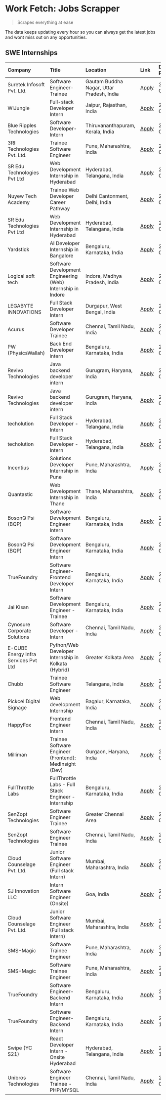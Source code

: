 # Work Fetch: Jobs Scrapper
> Scrapes everything at ease

The data keeps updating every hour so you can always get the latest jobs and wont miss out on any opportunities.

## SWE Internships
<!--START_SECTION:workfetch-->
| Company                              | Title                                                       | Location                                  | Link                                                                                                                                                                                                                                                                                             | Date Posted   |
|:-------------------------------------|:------------------------------------------------------------|:------------------------------------------|:-------------------------------------------------------------------------------------------------------------------------------------------------------------------------------------------------------------------------------------------------------------------------------------------------|:--------------|
| Suretek Infosoft Pvt. Ltd.           | Software Engineer-Trainee                                   | Gautam Buddha Nagar, Uttar Pradesh, India | [Apply](https://in.linkedin.com/jobs/view/software-engineer-trainee-at-suretek-infosoft-pvt-ltd-3916999948?position=3&pageNum=0&refId=HzUOXVRG77EVONjdz2AH%2FQ%3D%3D&trackingId=QfZoICchHL8IVrFbcqGWLg%3D%3D&trk=public_jobs_jserp-result_search-card)                                           | 2024-05-04    |
| WiJungle                             | Full-stack Developer Intern                                 | Jaipur, Rajasthan, India                  | [Apply](https://in.linkedin.com/jobs/view/full-stack-developer-intern-at-wijungle-3912864543?position=5&pageNum=0&refId=HzUOXVRG77EVONjdz2AH%2FQ%3D%3D&trackingId=jtJl9tFpNpKxcWe4Xh5k2Q%3D%3D&trk=public_jobs_jserp-result_search-card)                                                         | 2024-05-01    |
| Blue Ripples Technologies            | Software Developer- Intern                                  | Thiruvananthapuram, Kerala, India         | [Apply](https://in.linkedin.com/jobs/view/software-developer-intern-at-blue-ripples-technologies-3913669644?position=6&pageNum=0&refId=HzUOXVRG77EVONjdz2AH%2FQ%3D%3D&trackingId=QZNxp5A93f%2BZ8QRa9iwRwQ%3D%3D&trk=public_jobs_jserp-result_search-card)                                        | 2024-05-01    |
| 3RI Technologies Pvt. Ltd.           | Trainee Software Engineer                                   | Pune, Maharashtra, India                  | [Apply](https://in.linkedin.com/jobs/view/trainee-software-engineer-at-3ri-technologies-pvt-ltd-3912869178?position=25&pageNum=0&refId=HzUOXVRG77EVONjdz2AH%2FQ%3D%3D&trackingId=gX985Q2DK%2BQaKxjV66%2F%2BXg%3D%3D&trk=public_jobs_jserp-result_search-card)                                    | 2024-05-01    |
| SR Edu Technologies Pvt Ltd          | Web Development Internship in Hyderabad                     | Hyderabad, Telangana, India               | [Apply](https://in.linkedin.com/jobs/view/web-development-internship-in-hyderabad-at-sr-edu-technologies-pvt-ltd-3915582854?position=35&pageNum=0&refId=HzUOXVRG77EVONjdz2AH%2FQ%3D%3D&trackingId=b3x3voeh%2Fr%2FUQZyEZHYZYA%3D%3D&trk=public_jobs_jserp-result_search-card)                     | 2024-05-01    |
| Nuyew Tech Academy                   | Trainee Web Developer Career Pathway                        | Delhi Cantonment, Delhi, India            | [Apply](https://in.linkedin.com/jobs/view/trainee-web-developer-career-pathway-at-nuyew-tech-academy-3913670652?position=44&pageNum=0&refId=HzUOXVRG77EVONjdz2AH%2FQ%3D%3D&trackingId=bhsbhxNp8k0d%2BpZEedsQGg%3D%3D&trk=public_jobs_jserp-result_search-card)                                   | 2024-05-01    |
| SR Edu Technologies Pvt Ltd          | Web Development Internship in Hyderabad                     | Hyderabad, Telangana, India               | [Apply](https://in.linkedin.com/jobs/view/web-development-internship-in-hyderabad-at-sr-edu-technologies-pvt-ltd-3915582854?position=10&pageNum=2&refId=6V%2BWGQzOEGGW255dKOJeJA%3D%3D&trackingId=7Sm9uxY9diXOvlX7Xqg9wQ%3D%3D&trk=public_jobs_jserp-result_search-card)                         | 2024-05-01    |
| Yardstick                            | AI Developer Internship in Bangalore                        | Bengaluru, Karnataka, India               | [Apply](https://in.linkedin.com/jobs/view/ai-developer-internship-in-bangalore-at-yardstick-3912040150?position=24&pageNum=0&refId=HzUOXVRG77EVONjdz2AH%2FQ%3D%3D&trackingId=j03Ql3ym6dZYuIiVccQvPA%3D%3D&trk=public_jobs_jserp-result_search-card)                                              | 2024-04-26    |
| Logical soft tech                    | Software Development Engineering (Web) Internship in Indore | Indore, Madhya Pradesh, India             | [Apply](https://in.linkedin.com/jobs/view/software-development-engineering-web-internship-in-indore-at-logical-soft-tech-3911339813?position=20&pageNum=0&refId=HzUOXVRG77EVONjdz2AH%2FQ%3D%3D&trackingId=4XBYVnainjqrb9uhpt5PWQ%3D%3D&trk=public_jobs_jserp-result_search-card)                 | 2024-04-25    |
| LEGABYTE INNOVATIONS                 | Full Stack Developer Intern                                 | Durgapur, West Bengal, India              | [Apply](https://in.linkedin.com/jobs/view/full-stack-developer-intern-at-legabyte-innovations-3909242720?position=49&pageNum=0&refId=HzUOXVRG77EVONjdz2AH%2FQ%3D%3D&trackingId=4yho1ziKHWC6FkvpSC9c4Q%3D%3D&trk=public_jobs_jserp-result_search-card)                                            | 2024-04-24    |
| Acurus                               | Software Developer Trainee                                  | Chennai, Tamil Nadu, India                | [Apply](https://in.linkedin.com/jobs/view/software-developer-trainee-at-acurus-3907363844?position=16&pageNum=0&refId=HzUOXVRG77EVONjdz2AH%2FQ%3D%3D&trackingId=w7iHWMi70a8iBbtLN3QYSA%3D%3D&trk=public_jobs_jserp-result_search-card)                                                           | 2024-04-23    |
| PW (PhysicsWallah)                   | Back End Developer intern                                   | Bengaluru, Karnataka, India               | [Apply](https://in.linkedin.com/jobs/view/back-end-developer-intern-at-pw-physicswallah-3907293630?position=17&pageNum=0&refId=HzUOXVRG77EVONjdz2AH%2FQ%3D%3D&trackingId=sg1CtEemFHRz73k9gPO6ow%3D%3D&trk=public_jobs_jserp-result_search-card)                                                  | 2024-04-22    |
| Revivo Technologies                  | Java backend developer intern                               | Gurugram, Haryana, India                  | [Apply](https://in.linkedin.com/jobs/view/java-backend-developer-intern-at-revivo-technologies-3906034446?position=30&pageNum=0&refId=HzUOXVRG77EVONjdz2AH%2FQ%3D%3D&trackingId=nDWru0mQKVwPd01VNp138A%3D%3D&trk=public_jobs_jserp-result_search-card)                                           | 2024-04-19    |
| Revivo Technologies                  | Java backend developer intern                               | Gurugram, Haryana, India                  | [Apply](https://in.linkedin.com/jobs/view/java-backend-developer-intern-at-revivo-technologies-3906034446?position=5&pageNum=2&refId=6V%2BWGQzOEGGW255dKOJeJA%3D%3D&trackingId=hkXLIp3g6GPLLcEpvMv62w%3D%3D&trk=public_jobs_jserp-result_search-card)                                            | 2024-04-19    |
| techolution                          | Full Stack Developer - Intern                               | Hyderabad, Telangana, India               | [Apply](https://in.linkedin.com/jobs/view/full-stack-developer-intern-at-techolution-3904814977?position=34&pageNum=0&refId=HzUOXVRG77EVONjdz2AH%2FQ%3D%3D&trackingId=TqH2%2FWmd2D08rr7uo5u%2F8w%3D%3D&trk=public_jobs_jserp-result_search-card)                                                 | 2024-04-18    |
| techolution                          | Full Stack Developer - Intern                               | Hyderabad, Telangana, India               | [Apply](https://in.linkedin.com/jobs/view/full-stack-developer-intern-at-techolution-3904814977?position=9&pageNum=2&refId=6V%2BWGQzOEGGW255dKOJeJA%3D%3D&trackingId=mmpiFVYlYBbOBuNrqrXrhA%3D%3D&trk=public_jobs_jserp-result_search-card)                                                      | 2024-04-18    |
| Incentius                            | Solutions Developer Internship in Pune                      | Pune, Maharashtra, India                  | [Apply](https://in.linkedin.com/jobs/view/solutions-developer-internship-in-pune-at-incentius-3904329499?position=12&pageNum=0&refId=HzUOXVRG77EVONjdz2AH%2FQ%3D%3D&trackingId=8pw9wxWvukXzcXayMYh9Pw%3D%3D&trk=public_jobs_jserp-result_search-card)                                            | 2024-04-17    |
| Quantastic                           | Web Development Internship in Thane                         | Thane, Maharashtra, India                 | [Apply](https://in.linkedin.com/jobs/view/web-development-internship-in-thane-at-quantastic-3888221292?position=55&pageNum=0&refId=HzUOXVRG77EVONjdz2AH%2FQ%3D%3D&trackingId=a3byAcjfZGvweyx53H8wUw%3D%3D&trk=public_jobs_jserp-result_search-card)                                              | 2024-04-08    |
| BosonQ Psi (BQP)                     | Software Development Engineer Intern                        | Bengaluru, Karnataka, India               | [Apply](https://in.linkedin.com/jobs/view/software-development-engineer-intern-at-bosonq-psi-bqp-3888328596?position=27&pageNum=0&refId=HzUOXVRG77EVONjdz2AH%2FQ%3D%3D&trackingId=gaE%2F2Kb5LyjeuW0FegPMAQ%3D%3D&trk=public_jobs_jserp-result_search-card)                                       | 2024-04-06    |
| BosonQ Psi (BQP)                     | Software Development Engineer Intern                        | Bengaluru, Karnataka, India               | [Apply](https://in.linkedin.com/jobs/view/software-development-engineer-intern-at-bosonq-psi-bqp-3888328596?position=2&pageNum=2&refId=6V%2BWGQzOEGGW255dKOJeJA%3D%3D&trackingId=h6%2BUcSW27lmmSWSCHIN3MA%3D%3D&trk=public_jobs_jserp-result_search-card)                                        | 2024-04-06    |
| TrueFoundry                          | Software Engineer- Frontend Developer Intern                | Bengaluru, Karnataka, India               | [Apply](https://in.linkedin.com/jobs/view/software-engineer-frontend-developer-intern-at-truefoundry-3887320206?position=14&pageNum=0&refId=HzUOXVRG77EVONjdz2AH%2FQ%3D%3D&trackingId=U8iizkbIMnGc%2F2K3ij8O1g%3D%3D&trk=public_jobs_jserp-result_search-card)                                   | 2024-04-05    |
| Jai Kisan                            | Software Development Engineer - Trainee                     | Bengaluru, Karnataka, India               | [Apply](https://in.linkedin.com/jobs/view/software-development-engineer-trainee-at-jai-kisan-3913911193?position=8&pageNum=0&refId=HzUOXVRG77EVONjdz2AH%2FQ%3D%3D&trackingId=Vrbectdy82a62WC5pbbtbA%3D%3D&trk=public_jobs_jserp-result_search-card)                                              | 2024-04-04    |
| Cynosure Corporate Solutions         | Software Developer -Intern                                  | Chennai, Tamil Nadu, India                | [Apply](https://in.linkedin.com/jobs/view/software-developer-intern-at-cynosure-corporate-solutions-3884767755?position=19&pageNum=0&refId=HzUOXVRG77EVONjdz2AH%2FQ%3D%3D&trackingId=5YQb2x6%2FKpP6hFcG2Rbg1w%3D%3D&trk=public_jobs_jserp-result_search-card)                                    | 2024-04-04    |
| E-CUBE Energy Infra Services Pvt Ltd | Python/Web Developer Internship in Kolkata (Hybrid)         | Greater Kolkata Area                      | [Apply](https://in.linkedin.com/jobs/view/python-web-developer-internship-in-kolkata-hybrid-at-e-cube-energy-infra-services-pvt-ltd-3882160442?position=7&pageNum=0&refId=HzUOXVRG77EVONjdz2AH%2FQ%3D%3D&trackingId=qH6roF%2FZ3j%2F8Snw4aX%2FHIg%3D%3D&trk=public_jobs_jserp-result_search-card) | 2024-04-02    |
| Chubb                                | Trainee Software Engineer                                   | Telangana, India                          | [Apply](https://in.linkedin.com/jobs/view/trainee-software-engineer-at-chubb-3909641440?position=15&pageNum=0&refId=HzUOXVRG77EVONjdz2AH%2FQ%3D%3D&trackingId=hyX2DFLjy3vGl5SvRnl89g%3D%3D&trk=public_jobs_jserp-result_search-card)                                                             | 2024-03-30    |
| Pickcel Digital Signage              | Web development Internship                                  | Bagalur, Karnataka, India                 | [Apply](https://in.linkedin.com/jobs/view/web-development-internship-at-pickcel-digital-signage-3849506118?position=57&pageNum=0&refId=HzUOXVRG77EVONjdz2AH%2FQ%3D%3D&trackingId=EbSpOEYCmHP4dLmJhnggAg%3D%3D&trk=public_jobs_jserp-result_search-card)                                          | 2024-03-08    |
| HappyFox                             | Frontend Engineer Intern                                    | Chennai, Tamil Nadu, India                | [Apply](https://in.linkedin.com/jobs/view/frontend-engineer-intern-at-happyfox-3848357951?position=54&pageNum=0&refId=HzUOXVRG77EVONjdz2AH%2FQ%3D%3D&trackingId=XANctzPdTrCHhBua8OJFxA%3D%3D&trk=public_jobs_jserp-result_search-card)                                                           | 2024-03-07    |
| Milliman                             | Trainee Software Engineer (Frontend): MedInsight (Dev)      | Gurgaon, Haryana, India                   | [Apply](https://in.linkedin.com/jobs/view/trainee-software-engineer-frontend-medinsight-dev-at-milliman-3792874280?position=10&pageNum=0&refId=HzUOXVRG77EVONjdz2AH%2FQ%3D%3D&trackingId=BxobmZWOtEusT9aMk7Gjyg%3D%3D&trk=public_jobs_jserp-result_search-card)                                  | 2024-03-01    |
| FullThrottle Labs                    | FullThrottle Labs - Full Stack Engineer - Internship        | Bengaluru, Karnataka, India               | [Apply](https://in.linkedin.com/jobs/view/fullthrottle-labs-full-stack-engineer-internship-at-fullthrottle-labs-3829636016?position=60&pageNum=0&refId=HzUOXVRG77EVONjdz2AH%2FQ%3D%3D&trackingId=PpFxZWPbxJ8zF6fbCSItbA%3D%3D&trk=public_jobs_jserp-result_search-card)                          | 2024-02-17    |
| SenZopt Technologies                 | Software Engineer Trainee                                   | Greater Chennai Area                      | [Apply](https://in.linkedin.com/jobs/view/software-engineer-trainee-at-senzopt-technologies-3827688781?position=36&pageNum=0&refId=HzUOXVRG77EVONjdz2AH%2FQ%3D%3D&trackingId=IS2%2Bhs23Ov1PQLek1QjDDQ%3D%3D&trk=public_jobs_jserp-result_search-card)                                            | 2024-02-12    |
| SenZopt Technologies                 | Software Engineer Trainee                                   | Chennai, Tamil Nadu, India                | [Apply](https://in.linkedin.com/jobs/view/software-engineer-trainee-at-senzopt-technologies-3827686880?position=52&pageNum=0&refId=HzUOXVRG77EVONjdz2AH%2FQ%3D%3D&trackingId=RvI0UzqSjLXR8cxggKf3fQ%3D%3D&trk=public_jobs_jserp-result_search-card)                                              | 2024-02-12    |
| Cloud Counselage Pvt. Ltd.           | Junior Software Engineer (Full stack Intern)                | Mumbai, Maharashtra, India                | [Apply](https://in.linkedin.com/jobs/view/junior-software-engineer-full-stack-intern-at-cloud-counselage-pvt-ltd-3803132814?position=28&pageNum=0&refId=HzUOXVRG77EVONjdz2AH%2FQ%3D%3D&trackingId=WpYU2MVG7s2J%2Bnew3CaF2Q%3D%3D&trk=public_jobs_jserp-result_search-card)                       | 2024-01-11    |
| SJ Innovation LLC                    | Intern Software Engineer (Onsite)                           | Goa, India                                | [Apply](https://in.linkedin.com/jobs/view/intern-software-engineer-onsite-at-sj-innovation-llc-3799959011?position=45&pageNum=0&refId=HzUOXVRG77EVONjdz2AH%2FQ%3D%3D&trackingId=89%2Bt%2F8SqBF%2BJYl5KW4gFbQ%3D%3D&trk=public_jobs_jserp-result_search-card)                                     | 2024-01-11    |
| Cloud Counselage Pvt. Ltd.           | Junior Software Engineer (Full stack Intern)                | Mumbai, Maharashtra, India                | [Apply](https://in.linkedin.com/jobs/view/junior-software-engineer-full-stack-intern-at-cloud-counselage-pvt-ltd-3803132814?position=3&pageNum=2&refId=6V%2BWGQzOEGGW255dKOJeJA%3D%3D&trackingId=64jcCdBjAE2GU7Q6%2FYki7g%3D%3D&trk=public_jobs_jserp-result_search-card)                        | 2024-01-11    |
| SMS-Magic                            | Software Trainee Engineer                                   | Pune, Maharashtra, India                  | [Apply](https://in.linkedin.com/jobs/view/software-trainee-engineer-at-sms-magic-3761409781?position=31&pageNum=0&refId=HzUOXVRG77EVONjdz2AH%2FQ%3D%3D&trackingId=LdwldrIWaJMGgf5qBaDcbQ%3D%3D&trk=public_jobs_jserp-result_search-card)                                                         | 2023-11-16    |
| SMS-Magic                            | Software Trainee Engineer                                   | Pune, Maharashtra, India                  | [Apply](https://in.linkedin.com/jobs/view/software-trainee-engineer-at-sms-magic-3761409781?position=6&pageNum=2&refId=6V%2BWGQzOEGGW255dKOJeJA%3D%3D&trackingId=ibXePAHUw5ptieh41ID9gg%3D%3D&trk=public_jobs_jserp-result_search-card)                                                          | 2023-11-16    |
| TrueFoundry                          | Software Engineer-Backend Intern                            | Bengaluru, Karnataka, India               | [Apply](https://in.linkedin.com/jobs/view/software-engineer-backend-intern-at-truefoundry-3779508170?position=32&pageNum=0&refId=HzUOXVRG77EVONjdz2AH%2FQ%3D%3D&trackingId=RP8WMMAVQO90zIcOXj3WWw%3D%3D&trk=public_jobs_jserp-result_search-card)                                                | 2023-11-10    |
| TrueFoundry                          | Software Engineer-Backend Intern                            | Bengaluru, Karnataka, India               | [Apply](https://in.linkedin.com/jobs/view/software-engineer-backend-intern-at-truefoundry-3779508170?position=7&pageNum=2&refId=6V%2BWGQzOEGGW255dKOJeJA%3D%3D&trackingId=%2BebM79ECGZYiZkX2t7pyuw%3D%3D&trk=public_jobs_jserp-result_search-card)                                               | 2023-11-10    |
| Swipe (YC S21)                       | React Developer Intern - Onsite Hyderabad                   | Hyderabad, Telangana, India               | [Apply](https://in.linkedin.com/jobs/view/react-developer-intern-onsite-hyderabad-at-swipe-yc-s21-3737600089?position=39&pageNum=0&refId=HzUOXVRG77EVONjdz2AH%2FQ%3D%3D&trackingId=yvDr9O8efWQ3TiOG5xIgqg%3D%3D&trk=public_jobs_jserp-result_search-card)                                        | 2023-10-13    |
| Unibros Technologies                 | Software Engineer Trainee - PHP/MYSQL                       | Chennai, Tamil Nadu, India                | [Apply](https://in.linkedin.com/jobs/view/software-engineer-trainee-php-mysql-at-unibros-technologies-3656599241?position=37&pageNum=0&refId=HzUOXVRG77EVONjdz2AH%2FQ%3D%3D&trackingId=ONS%2FF7ZrhXj4VfURu%2F%2B4Ug%3D%3D&trk=public_jobs_jserp-result_search-card)                              | 2023-06-12    |
<!--END_SECTION:workfetch-->
